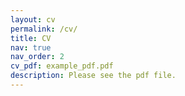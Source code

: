 ```yaml
---
layout: cv
permalink: /cv/
title: CV
nav: true
nav_order: 2
cv_pdf: example_pdf.pdf
description: Please see the pdf file.
---
```


